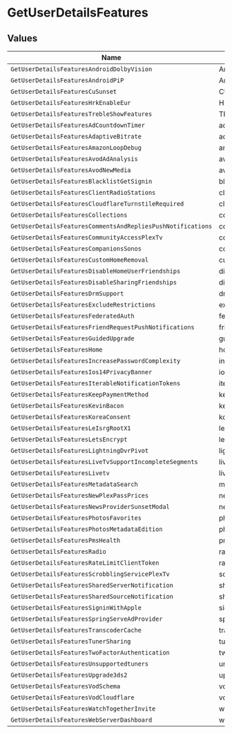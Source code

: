 # GetUserDetailsFeatures


## Values

| Name                                                        | Value                                                       |
| ----------------------------------------------------------- | ----------------------------------------------------------- |
| `GetUserDetailsFeaturesAndroidDolbyVision`                  | Android - Dolby Vision                                      |
| `GetUserDetailsFeaturesAndroidPiP`                          | Android - PiP                                               |
| `GetUserDetailsFeaturesCuSunset`                            | CU Sunset                                                   |
| `GetUserDetailsFeaturesHrkEnableEur`                        | HRK_enable_EUR                                              |
| `GetUserDetailsFeaturesTrebleShowFeatures`                  | TREBLE-show-features                                        |
| `GetUserDetailsFeaturesAdCountdownTimer`                    | ad-countdown-timer                                          |
| `GetUserDetailsFeaturesAdaptiveBitrate`                     | adaptive_bitrate                                            |
| `GetUserDetailsFeaturesAmazonLoopDebug`                     | amazon-loop-debug                                           |
| `GetUserDetailsFeaturesAvodAdAnalysis`                      | avod-ad-analysis                                            |
| `GetUserDetailsFeaturesAvodNewMedia`                        | avod-new-media                                              |
| `GetUserDetailsFeaturesBlacklistGetSignin`                  | blacklist_get_signin                                        |
| `GetUserDetailsFeaturesClientRadioStations`                 | client-radio-stations                                       |
| `GetUserDetailsFeaturesCloudflareTurnstileRequired`         | cloudflare-turnstile-required                               |
| `GetUserDetailsFeaturesCollections`                         | collections                                                 |
| `GetUserDetailsFeaturesCommentsAndRepliesPushNotifications` | comments_and_replies_push_notifications                     |
| `GetUserDetailsFeaturesCommunityAccessPlexTv`               | community_access_plex_tv                                    |
| `GetUserDetailsFeaturesCompanionsSonos`                     | companions_sonos                                            |
| `GetUserDetailsFeaturesCustomHomeRemoval`                   | custom-home-removal                                         |
| `GetUserDetailsFeaturesDisableHomeUserFriendships`          | disable_home_user_friendships                               |
| `GetUserDetailsFeaturesDisableSharingFriendships`           | disable_sharing_friendships                                 |
| `GetUserDetailsFeaturesDrmSupport`                          | drm_support                                                 |
| `GetUserDetailsFeaturesExcludeRestrictions`                 | exclude restrictions                                        |
| `GetUserDetailsFeaturesFederatedAuth`                       | federated-auth                                              |
| `GetUserDetailsFeaturesFriendRequestPushNotifications`      | friend_request_push_notifications                           |
| `GetUserDetailsFeaturesGuidedUpgrade`                       | guided-upgrade                                              |
| `GetUserDetailsFeaturesHome`                                | home                                                        |
| `GetUserDetailsFeaturesIncreasePasswordComplexity`          | increase-password-complexity                                |
| `GetUserDetailsFeaturesIos14PrivacyBanner`                  | ios14-privacy-banner                                        |
| `GetUserDetailsFeaturesIterableNotificationTokens`          | iterable-notification-tokens                                |
| `GetUserDetailsFeaturesKeepPaymentMethod`                   | keep-payment-method                                         |
| `GetUserDetailsFeaturesKevinBacon`                          | kevin-bacon                                                 |
| `GetUserDetailsFeaturesKoreaConsent`                        | korea-consent                                               |
| `GetUserDetailsFeaturesLeIsrgRootX1`                        | le_isrg_root_x1                                             |
| `GetUserDetailsFeaturesLetsEncrypt`                         | lets_encrypt                                                |
| `GetUserDetailsFeaturesLightningDvrPivot`                   | lightning-dvr-pivot                                         |
| `GetUserDetailsFeaturesLiveTvSupportIncompleteSegments`     | live-tv-support-incomplete-segments                         |
| `GetUserDetailsFeaturesLivetv`                              | livetv                                                      |
| `GetUserDetailsFeaturesMetadataSearch`                      | metadata_search                                             |
| `GetUserDetailsFeaturesNewPlexPassPrices`                   | new_plex_pass_prices                                        |
| `GetUserDetailsFeaturesNewsProviderSunsetModal`             | news-provider-sunset-modal                                  |
| `GetUserDetailsFeaturesPhotosFavorites`                     | photos-favorites                                            |
| `GetUserDetailsFeaturesPhotosMetadataEdition`               | photos-metadata-edition                                     |
| `GetUserDetailsFeaturesPmsHealth`                           | pms_health                                                  |
| `GetUserDetailsFeaturesRadio`                               | radio                                                       |
| `GetUserDetailsFeaturesRateLimitClientToken`                | rate-limit-client-token                                     |
| `GetUserDetailsFeaturesScrobblingServicePlexTv`             | scrobbling-service-plex-tv                                  |
| `GetUserDetailsFeaturesSharedServerNotification`            | shared_server_notification                                  |
| `GetUserDetailsFeaturesSharedSourceNotification`            | shared_source_notification                                  |
| `GetUserDetailsFeaturesSigninWithApple`                     | signin_with_apple                                           |
| `GetUserDetailsFeaturesSpringServeAdProvider`               | spring_serve_ad_provider                                    |
| `GetUserDetailsFeaturesTranscoderCache`                     | transcoder_cache                                            |
| `GetUserDetailsFeaturesTunerSharing`                        | tuner-sharing                                               |
| `GetUserDetailsFeaturesTwoFactorAuthentication`             | two-factor-authentication                                   |
| `GetUserDetailsFeaturesUnsupportedtuners`                   | unsupportedtuners                                           |
| `GetUserDetailsFeaturesUpgrade3ds2`                         | upgrade-3ds2                                                |
| `GetUserDetailsFeaturesVodSchema`                           | vod-schema                                                  |
| `GetUserDetailsFeaturesVodCloudflare`                       | vod_cloudflare                                              |
| `GetUserDetailsFeaturesWatchTogetherInvite`                 | watch-together-invite                                       |
| `GetUserDetailsFeaturesWebServerDashboard`                  | web_server_dashboard                                        |